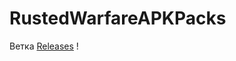 # RustedWarfareAPKPacks

Ветка [Releases](https://github.com/X2010142118X/RustedWarfareAPKPacks/releases) !
